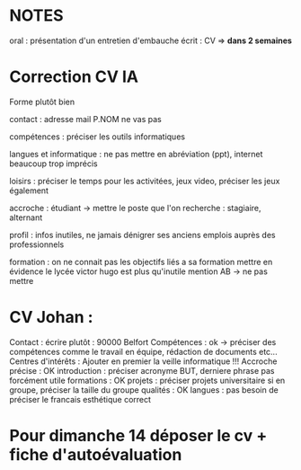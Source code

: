 # NOTES
 oral : présentation d'un entretien d'embauche 
 écrit : CV => **dans 2 semaines** 

# Correction CV IA
Forme plutôt bien

contact : adresse mail P.NOM ne vas pas


compétences : préciser les outils informatiques

langues et informatique : ne pas mettre en abréviation (ppt), internet beaucoup trop imprécis

loisirs : préciser le temps pour les activitées, jeux video, préciser les jeux également

accroche : étudiant → mettre le poste que l'on recherche : stagiaire, alternant

profil : infos inutiles, ne jamais dénigrer ses anciens emplois auprès des professionnels 

formation : on ne connait pas les objectifs liés a sa formation
mettre en évidence le lycée victor hugo est plus qu'inutile
	mention AB → ne pas mettre


# CV Johan :
Contact : écrire plutôt : 90000 Belfort
Compétences : ok → préciser des compétences comme le travail en équipe, rédaction de documents etc...
Centres d'intérêts : Ajouter en premier la veille informatique !!!
Accroche précise : OK
introduction : préciser acronyme BUT, derniere phrase pas forcément utile
formations : OK
projets : préciser projets universitaire si en groupe, préciser la taille du groupe
qualités : OK
langues : pas besoin de préciser le francais
esthétique correct

# Pour dimanche 14 déposer le cv + fiche d'autoévaluation




